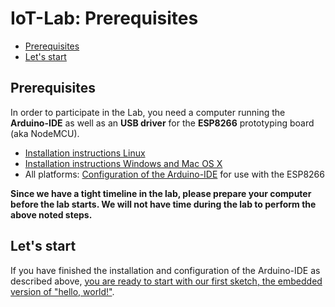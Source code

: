 # IoT-Lab: Prerequisites

<!-- MDTOC maxdepth:6 firsth1:2 numbering:0 flatten:0 bullets:1 updateOnSave:1 -->

- [Prerequisites](#prerequisites)   
- [Let's start](#lets-start)   

<!-- /MDTOC -->

## Prerequisites
In order to participate in the Lab, you need a computer running the **Arduino-IDE** as well as an **USB driver** for the **ESP8266** prototyping board (aka NodeMCU).

  * [Installation instructions Linux](ArduinoIDE_Linux.md)
  * [Installation instructions Windows and Mac OS X](ArduinoIDE_Windows.md)
  * All platforms: [Configuration of the Arduino-IDE](ArduinoIDE_ESP8266_configuration.md) for use with the ESP8266

**Since we have a tight timeline in the lab, please prepare your computer before the lab starts. We will not have time during the lab to perform the above noted steps.**

## Let's start
If you have finished the installation and configuration of the Arduino-IDE as described above, [you are ready to start with our first sketch, the embedded version of "hello, world!"](HelloWorld.md).
